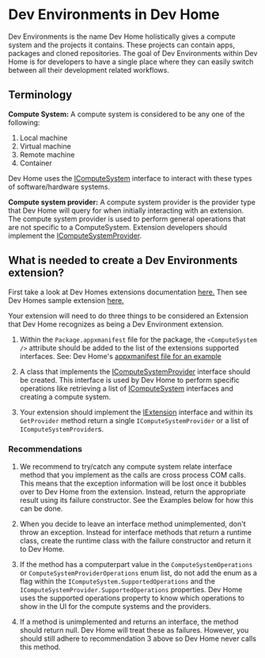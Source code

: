 # Dev Environments in Dev Home

Dev Environments is the name Dev Home holistically gives a compute system and the projects it contains. These projects can contain apps, packages and cloned repositories. The goal of Dev Environments within Dev Home is for developers to have a single place where they can easily switch between all their development related workflows.

## Terminology

**Compute System:** A compute system is considered to be any one of the following:

1. Local machine
1. Virtual machine
1. Remote machine
1. Container

Dev Home uses the [IComputeSystem](https://github.com/microsoft/devhome/blob/1fbd2c1375846b949dd3cc03b2553b8b8efa1f64/extensionsdk/Microsoft.Windows.DevHome.SDK/Microsoft.Windows.DevHome.SDK.idl#L757) interface to interact with these types of software/hardware systems.

**Compute system provider:** A compute system provider is the provider type that Dev Home will query for when initially interacting with an extension. The compute system provider is used to perform general operations that are not specific to a ComputeSystem. Extension developers should implement the [IComputeSystemProvider](https://github.com/microsoft/devhome/blob/1fbd2c1375846b949dd3cc03b2553b8b8efa1f64/extensionsdk/Microsoft.Windows.DevHome.SDK/Microsoft.Windows.DevHome.SDK.idl#L458).

## What is needed to create a Dev Environments extension?

First take a look at Dev Homes extensions documentation [here.](https://github.com/microsoft/devhome/blob/main/docs/extensions.md)
Then see Dev Homes sample extension [here.](https://github.com/microsoft/devhome/tree/main/extensions/SampleExtension)

Your extension will need to do three things to be considered an Extension that Dev Home recognizes as being a Dev Environment extension.

1. Within the `Package.appxmanifest` file for the package, the `<ComputeSystem />`  attribute should be added to the list of the extensions supported interfaces. See: Dev Home's [appxmanifest file for an example](https://github.com/microsoft/devhome/blob/1fbd2c1375846b949dd3cc03b2553b8b8efa1f64/src/Package.appxmanifest#L75)

1. A class that implements the [IComputeSystemProvider](https://github.com/microsoft/devhome/blob/1fbd2c1375846b949dd3cc03b2553b8b8efa1f64/extensionsdk/Microsoft.Windows.DevHome.SDK/Microsoft.Windows.DevHome.SDK.idl#L458) interface should be created. This interface is used by Dev Home to perform specific operations like retrieving a list of [IComputeSystem](https://github.com/microsoft/devhome/blob/1fbd2c1375846b949dd3cc03b2553b8b8efa1f64/extensionsdk/Microsoft.Windows.DevHome.SDK/Microsoft.Windows.DevHome.SDK.idl#L757) interfaces and creating a compute system.

1. Your extension should implement the [IExtension](https://github.com/microsoft/devhome/blob/1fbd2c1375846b949dd3cc03b2553b8b8efa1f64/extensionsdk/Microsoft.Windows.DevHome.SDK/Microsoft.Windows.DevHome.SDK.idl#L7) interface and within its `GetProvider` method return a single `IComputeSystemProvider` or a list of `IComputeSystemProvider`s.

### Recommendations

1. We recommend to try/catch any compute system relate interface method that you implement as the calls are cross process COM calls. This means that the exception information will be lost once it bubbles over to Dev Home from the extension. Instead, return the appropriate result using its failure constructor. See the Examples below for how this can be done.

1. When you decide to leave an interface method unimplemented, don't throw an exception. Instead for interface methods that return a runtime class, create the runtime class with the failure constructor and return it to Dev Home.

1. If the method has a computerpart value in the `ComputeSystemOperations` or `ComputeSystemProviderOperations` enum list, do not add the enum as a flag within the `IComputeSystem.SupportedOperations` and the `IComputeSystemProvider.SupportedOperations` properties. Dev Home uses the supported operations property to know which operations to show in the UI for the compute systems and the providers.

1. If a method is unimplemented and returns an interface, the method should return null. Dev Home will treat these as failures. However, you should still adhere to recommendation 3 above so Dev Home never calls this method.
